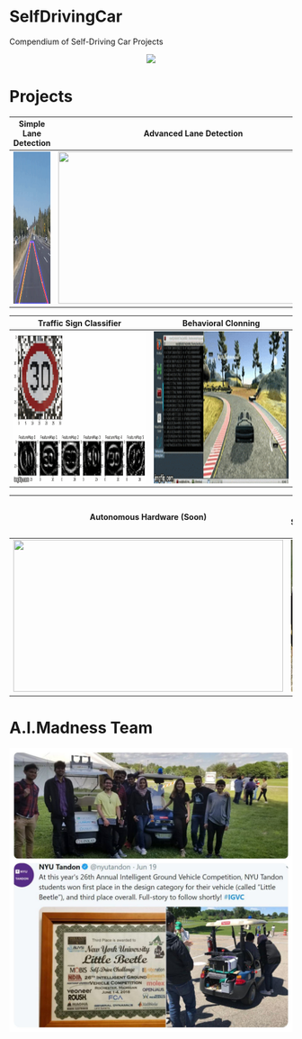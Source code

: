 # SelfDrivingCar
Compendium of Self-Driving Car Projects

<p align="center"> 
    <img src="./README_images/little_beetle.gif">
</p>


[//]: # (-------------------Reference List------------------------------)
[//]: # (Image Directory Paths)
[image1]: ./README_images/simple_lane_detection.gif
[image2]: ./README_images/advanced_lane_detection.gif
[image3]: ./README_images/traffic.gif
[image4]: ./README_images/behavior.gif
[image5]: ./README_images/hardware.gif

[//]: # (Repo URL Links)
[link1]: https://github.com/laygond/Simple-Lane-Detection
[link2]: https://github.com/laygond/Advanced-Lane-Detection
[link3]: https://github.com/laygond/Traffic-Sign-Classifier
[link4]: https://github.com/laygond/Behavioral-Cloning
[link5]: https://github.com/laygond/SelfDrivingCar


# Projects

Simple Lane Detection | Advanced Lane Detection 
:---:|:---:
<a href=https://github.com/laygond/Simple-Lane-Detection> <img src="./README_images/simple_lane_detection.gif" width="480" height="270"> </a> | <a href=https://github.com/laygond/Advanced-Lane-Detection> <img src="./README_images/advanced_lane_detection.gif" width="480" height="270"> </a> 


Traffic Sign Classifier | Behavioral Clonning
:---:|:---:
<a href=https://github.com/laygond/Traffic-Sign-Classifier> <img src="./README_images/traffic.gif" width="480" height="270"> </a> | <a href=https://github.com/laygond/Behavioral-Cloning> <img src="./README_images/behavior.gif" width="480" height="270"> </a> 

Autonomous Hardware (Soon) | Little Beetle Software (Soon)
:---:|:---:
<a href=https://github.com/laygond/SelfDrivingCar> <img src="./README_images/hardware.gif" width="480" height="270"> </a> | <a href=https://github.com/laygond/SelfDrivingCar> <img src="./README_images/leaders.jpg" width="480" height="270"> </a> 


# A.I.Madness Team
![IGVC Award](./README_images/award.jpg)